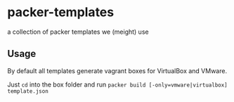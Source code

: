 packer-templates
================

a collection of packer templates we (meight) use


## Usage

By default all templates generate vagrant boxes for VirtualBox and VMware.

Just `cd` into the box folder and run `packer build [-only=vmware|virtualbox] template.json`
